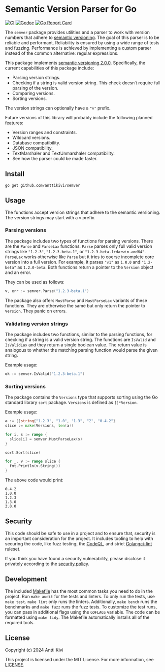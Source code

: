 # Semantic Version Parser for Go

[![CI](https://github.com/anttikivi/go-semver/actions/workflows/ci.yml/badge.svg)](https://github.com/anttikivi/go-semver/actions/workflows/ci.yml)
[![Godoc](https://godoc.org/github.com/anttikivi/go-semver?status.svg)](https://godoc.org/github.com/anttikivi/go-semver)
[![Go Report Card](https://goreportcard.com/badge/github.com/anttikivi/go-semver)](https://goreportcard.com/report/github.com/anttikivi/go-semver)

The `semver` package provides utilities and a parser to work with version
numbers that adhere to [semantic versioning](https://semver.org). The goal of
this parser is to be reliable and performant. Reliability is ensured by using a
wide range of tests and fuzzing. Performance is achieved by implementing a
custom parser instead of the common alternative: regular expressions.

This package implements
[semantic versioning 2.0.0](https://semver.org/spec/v2.0.0.html). Specifically,
the current capabilities of this package include:

- Parsing version strings.
- Checking if a string is valid version string. This check doesn’t require full
  parsing of the version.
- Comparing versions.
- Sorting versions.

The version strings can optionally have a `"v"` prefix.

Future versions of this library will probably include the following planned
features:

- Version ranges and constraints.
- Wildcard versions.
- Database compatibility.
- JSON compatibility.
- TextMarshaler and TextUnmarshaler compatibility.
- See how the parser could be made faster.

## Install

    go get github.com/anttikivi/semver

## Usage

The functions accept version strings that adhere to the semantic versioning. The
version strings may start with a `v` prefix.

### Parsing versions

The package includes two types of functions for parsing versions. There are the
`Parse` and `ParseLax` functions. `Parse` parses only full valid version strings
like `"1.2.3"`, `"1.2.3-beta.1"`, or `"1.2.3-beta.1+darwin.amd64"`. `ParseLax`
works otherwise like `Parse` but it tries to coerse incomplete core version into
a full version. For example, it parses `"v1"` as `1.0.0` and `"1.2-beta"` as
`1.2.0-beta`. Both functions return a pointer to the `Version` object and an
error.

They can be used as follows:

```go
v, err := semver.Parse("1.2.3-beta.1")
```

The package also offers `MustParse` and `MustParseLax` variants of these
functions. They are otherwise the same but only return the pointer to `Version`.
They panic on errors.

### Validating version strings

The package includes two functions, similar to the parsing functions, for
checking if a string is a valid version string. The functions are `IsValid` and
`IsValidLax` and they return a single boolean value. The return value is
analogous to whether the matching parsing function would parse the given string.

Example usage:

```go
ok := semver.IsValid("1.2.3-beta.1")
```

### Sorting versions

The package contains the `Versions` type that supports sorting using the Go
standard library `sort` package. `Versions` is defined as `[]*Version`.

Example usage:

```go
a := []string{"1.2.3", "1.0", "1.3", "2", "0.4.2"}
slice := make(Versions, len(a))

for i, s := range {
  slice[i] = semver.MustParseLax(s)
}

sort.Sort(slice)

for _, v := range slice {
  fmt.Println(v.String())
}
```

The above code would print:

```
0.4.2
1.0.0
1.2.3
1.3.0
2.0.0
```

## Security

This code should be safe to use in a project and to ensure that, security is an
important consideration for the project. It includes tooling to help with
securing the code, like fuzz testing, the
[CodeQL](https://github.com/anttikivi/semver/actions/workflows/codeql.yml), and
strict
[Golangci-lint](https://github.com/anttikivi/semver/blob/main/.golangci.yml)
ruleset.

If you think you have found a security vulnerability, please disclose it
privately according to the
[security policy](https://github.com/anttikivi/semver/security/policy).

## Development

The included [Makefile](Makefile) has the most common tasks you need to do in
the project. Run `make audit` for the tests and linters. To only run the tests,
use `make test`. `make lint` only runs the linters. Additionally, `make bench`
runs the benchmarks and `make fuzz` runs the fuzz tests. To customize the test
runs, you can pass in additional flags using the `GOFLAGS` variable. The code
can be formatted using `make tidy`. The Makefile automatically installs all of
the required tools.

## License

Copyright (c) 2024 Antti Kivi

This project is licensed under the MIT License. For more information, see
[LICENSE](LICENSE).
